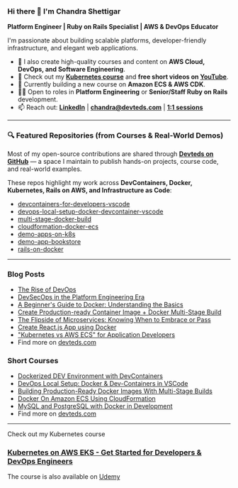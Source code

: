 ### Hi there 👋 I'm Chandra Shettigar

**Platform Engineer | Ruby on Rails Specialist | AWS & DevOps Educator**  

I'm passionate about building scalable platforms, developer-friendly infrastructure, and elegant web applications.

- 📘 I also create high-quality courses and content on **AWS Cloud, DevOps, and Software Engineering**.
- 🎥 Check out my **[Kubernetes course](https://courses.devteds.com/courses/1-kubernetes-on-aws-eks-hands-on-get-started-for-dev-devops)** and **free short videos on [YouTube](https://www.youtube.com/c/ChandraShettigar)**.  
- 🔨 Currently building a new course on **Amazon ECS & AWS CDK**.
- 🧑‍💻 Open to roles in **Platform Engineering** or **Senior/Staff Ruby on Rails** development.
- 📫 Reach out: **[LinkedIn](https://www.linkedin.com/in/shettigarc/)** | **chandra@devteds.com** | [**1:1 sessions**](https://topmate.io/thedevsecops?coupon_code=LETSCHAT)

---- 

### 🔍 Featured Repositories (from Courses & Real-World Demos)

Most of my open-source contributions are shared through **[Devteds on GitHub](https://github.com/devteds)** — a space I maintain to publish hands-on projects, course code, and real-world examples.

These repos highlight my work across **DevContainers, Docker, Kubernetes, Rails on AWS, and Infrastructure as Code**:

- [devcontainers-for-developers-vscode](https://github.com/devteds/devcontainers-for-developers-rails-multi-container-local-setup)
- [devops-local-setup-docker-devcontainer-vscode](https://github.com/devteds/devops-local-setup-docker-devcontainer-vscode)
- [multi-stage-docker-build](https://github.com/devteds/multi-stage-docker-build)
- [cloudformation-docker-ecs](https://github.com/devteds/e9-cloudformation-docker-ecs)
- [demo-apps-on-k8s](https://github.com/devteds/demo-apps-on-k8s)
- [demo-app-bookstore](https://github.com/devteds/demo-app-bookstore)
- [rails-on-docker](https://github.com/devteds/devcontainers-for-developers-rails-multi-container-local-setup)

---- 

### Blog Posts

- [The Rise of DevOps](https://www.linkedin.com/pulse/rise-devops-how-software-delivery-accelerated-from-y2k-shettigar-sgzzc/?trackingId=y2BAZTl3TCKpi4pDG5TYHg%3D%3D)
- [DevSecOps in the Platform Engineering Era](https://www.linkedin.com/pulse/devsecops-platform-engineering-era-defining-security-roles-shettigar-r4wlc/?trackingId=y2BAZTl3TCKpi4pDG5TYHg%3D%3D)
- [A Beginner's Guide to Docker: Understanding the Basics](https://www.devteds.com/beginners-guide-to-docker/)
- [Create Production-ready Container Image + Docker Multi-Stage Build](https://dev.to/shettigarc/create-production-ready-container-image-docker-multi-stage-build-3j0f)
- [The Flipside of Microservices: Knowing When to Embrace or Pass](https://www.devteds.com/microservices-when-to-embrace-or-pass/)
- [Create React.js App using Docker](https://www.devteds.com/create-react-app-with-docker/)
- ["Kubernetes vs AWS ECS" for Application Developers](https://medium.com/@shettigarc/kubernetes-vs-aws-ecs-for-application-developers-3afb10d1f050)
- Find more on [devteds.com](https://www.devteds.com/blog/)

### Short Courses

- [Dockerized DEV Environment with DevContainers](https://www.devteds.com/devcontainers-for-developers-multi-container-local-dev-setup/)
- [DevOps Local Setup: Docker & Dev-Containers in VSCode](https://www.devteds.com/devops-local-setup-with-docker-and-devcontainers-vscode/)
- [Building Production-Ready Docker Images With Multi-Stage Builds](https://www.devteds.com/multi-stage-docker-build-tutorial/)
- [Docker On Amazon ECS Using CloudFormation](https://www.devteds.com/docker-on-amazon-ecs-using-cloudformation/)
- [MySQL and PostgreSQL with Docker in Development](https://www.devteds.com/mysql-and-postgresql-with-docker-in-development/)
- Find more on [devteds.com](https://www.devteds.com/blog/)


----

Check out my Kubernetes course

### [Kubernetes on AWS EKS - Get Started for Developers & DevOps Engineers](https://courses.devteds.com/courses/1-kubernetes-on-aws-eks-hands-on-get-started-for-dev-devops)

The course is also available on [Udemy](https://www.udemy.com/course/kubernetes-on-aws-eks-hands-on-guide-for-devs-devops/?referralCode=7D71BD33FF9E1FABCA32)


